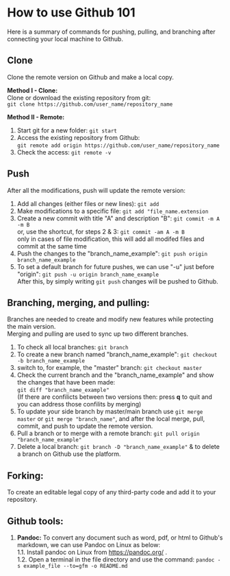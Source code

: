 # How to use Github 101 <br />
Here is a summary of commands for pushing, pulling, and branching after connecting your local machine to Github. <br />

## Clone <br />
Clone the remote version on Github and make a local copy. <br />

**Method I - Clone:** <br />
Clone or download the existing repository from git: <br />
``` git clone https://github.com/user_name/repository_name ```<br />

**Method II - Remote:** <br />
1. Start git for a new folder: ``` git start ```  <br />
2. Access the existing repository from Github: <br />
``` git remote add origin https://github.com/user_name/repository_name ``` <br />
3. Check the access: ``` git remote -v ``` <br />

## Push <br />
After all the modifications, push will update the remote version: <br />
1. Add all changes (either files or new lines): ```git add``` <br />
2. Make modifications to a specific file: ``` git add "file_name.extension ``` <br />
3. Create a new commit with title "A" and description "B": ``` git commit -m A -m B ``` <br />
   or, use the shortcut, for steps 2 & 3: ``` git commit -am A -m B ``` <br />
   only in cases of file modification, this will add all modifed files and commit at the same time <br />
4. Push the changes to the "branch_name_example": ``` git push origin branch_name_example ``` <br />
5. To set a default branch for future pushes, we can use "-u" just before "origin": ``` git push -u origin branch_name_example ``` <br />
   After this, by simply writing  ``` git push ``` changes will be pushed to Github. <br />

## Branching, merging, and pulling: <br />
Branches are needed to create and modify new features while protecting the main version.  <br />
Merging and pulling are used to sync up two different branches. <br />

1. To check all local branches: ``` git branch ``` <br />
2. To create a new branch named "branch_name_example": ``` git checkout -b branch_name_example ``` <br />
3. switch to, for example, the "master" branch: ``` git checkout master ``` <br />
4. Check the current branch and the "branch_name_example" and show the changes that have been made: <br />
``` git diff "branch_name_example" ``` <br />
   (If there are confilicts between two versions then: press **q** to quit and you can address those confilits by merging) <br />
5. To update your side branch by master/main branch use ``` git merge master ``` or ``` git merge "branch_name" ```, and after the local merge, pull, commit, and push to update the remote version. <br />
6. Pull a branch or to merge with a remote branch: ``` git pull origin "branch_name_example" ``` <br />
7. Delete a local branch: ``` git branch -D "branch_name_example" ``` & to delete a branch on Github use the platform. <br />

## Forking: <br />
To create an editable legal copy of any third-party code and add it to your repository. <br />


## Github tools: <br />
1. **Pandoc:** To convert any document such as word, pdf, or html to Github's markdown, we can use Pandoc on Linux as below: <br />
   1.1. Install pandoc on Linux from https://pandoc.org/ . <br />
   1.2. Open a terminal in the file directory and use the command:   ``` pandoc -s example_file --to=gfm -o README.md ``` <br />
